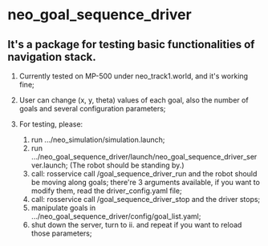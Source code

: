# neo_goal_sequence_driver

## It's a package for testing basic functionalities of navigation stack.


1. Currently tested on MP-500 under neo_track1.world, and it's working fine;

2. User can change (x, y, theta) values of each goal, also the number of goals and several configuration parameters;

3. For testing, please:
	
	1) run .../neo_simulation/simulation.launch;
	2) run .../neo_goal_sequence_driver/launch/neo_goal_sequence_driver_server.launch;
	   (The robot should be standing by.)
	3) call: 
			rosservice call /goal_sequence_driver_run
		and the robot should be moving along goals;
	    there're 3 arguments available, if you want to modify them, read the driver_config.yaml file;
	4) call:
			rosservice call /goal_sequence_driver_stop
		and the driver stops;
	5) manipulate goals in .../neo_goal_sequence_driver/config/goal_list.yaml;
	6) shut down the server, turn to ii. and repeat if you want to reload those parameters;
